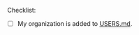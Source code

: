 Checklist:

* [ ] My organization is added to [USERS.md](https://github.com/nholuongut/argo-events/blob/main/USERS.md).

<!--

Please leave your PR in draft if you don't need a review yet. 

To fix failing `CI / Codegen`, run `make codegen`. 

-->
